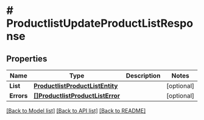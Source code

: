 # # ProductlistUpdateProductListResponse


## Properties 


Name | Type | Description | Notes
------------ | ------------- | ------------- | -------------
**List**| [**ProductlistProductListEntity**](ProductlistProductListEntity.md) |   | [optional]
**Errors**| [**[]ProductlistProductListError**](ProductlistProductListError.md) |   | [optional]


[[Back to Model list]](../../README.md#models) [[Back to API list]](../../README.md#endpoints) [[Back to README]](../../README.md)

